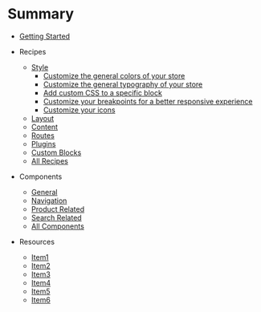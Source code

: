 # Summary

- [Getting Started](getting-started)

- Recipes
  - [Style](recipes/style)
    - [Customize the general colors of your store](recipes/style/customizeColors.md)
    - [Customize the general typography of your store](recipes/style/customizeTypography.md)
    - [Add custom CSS to a specific block](recipes/style/customCSS.md)
    - [Customize your breakpoints for a better responsive experience](recipes/style/customizeBreakpoints.md)
    - [Customize your icons](recipes/style/customizeIcons.md)
  - [Layout](recipes/layout)
  - [Content](recipes/content)
  - [Routes](recipes/routes)
  - [Plugins](recipes/plugins)
  - [Custom Blocks](recipes/custom-blocks)
  - [All Recipes](recipes/all)

- Components
  - [General](components/general)
  - [Navigation](components/navigation)
  - [Product Related](components/product-related)
  - [Search Related](components/search-related)
  - [All Components](components/all)

- Resources
  - [Item1](resources/item1)
  - [Item2](resources/item2)
  - [Item3](resources/item3)
  - [Item4](resources/item4)
  - [Item5](resources/item5)
  - [Item6](resources/item6)